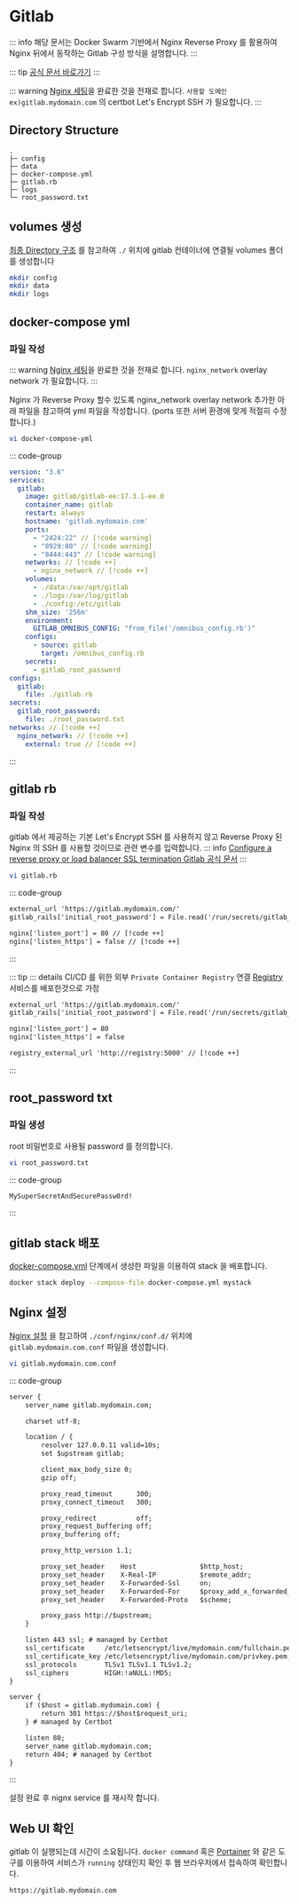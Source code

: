 # Gitlab 

::: info
해당 문서는 Docker Swarm 기반에서 Nginx Reverse Proxy 를 활용하여 Nginx 뒤에서 동작하는 Gitlab 구성 방식을 설명합니다.
:::

::: tip
[공식 문서 바로가기](https://docs.gitlab.com/ee/install/docker/installation.html#install-gitlab-using-docker-swarm-mode)
:::

::: warning
[Nginx 세팅](./nginx.md)을 완료한 것을 전재로 합니다. `사용할 도메인 ex)gitlab.mydomain.com` 의 certbot Let's Encrypt SSH 가 필요합니다.
:::

## Directory Structure

```
.
├─ config
├─ data
├─ docker-compose.yml
├─ gitlab.rb
├─ logs
└─ root_password.txt
```

## volumes 생성
[최종 Directory 구조](#directory-structure) 를 참고하여 `./` 위치에 gitlab 컨테이너에 연결될 volumes 폴더를 생성합니다
``` bash
mkdir config
mkdir data
mkdir logs
```

## docker-compose yml
### 파일 작성
::: warning
[Nginx 세팅](./nginx.md)을 완료한 것을 전재로 합니다. `nginx_network` overlay network 가 필요합니다.
:::

Nginx 가 Reverse Proxy 할수 있도록 nginx_network overlay network 추가한 아래 파일을 참고하여 yml 파일을 작성합니다. (ports 또한 서버 환경에 맞게 적절히 수정합니다.)

``` bash
vi docker-compose-yml
```

::: code-group
``` yml [docker-compose.yml]
version: "3.6"
services:
  gitlab:
    image: gitlab/gitlab-ee:17.3.1-ee.0
    container_name: gitlab
    restart: always
    hostname: 'gitlab.mydomain.com'
    ports:
      - "2424:22" // [!code warning]
      - "8929:80" // [!code warning]
      - "8444:443" // [!code warning]
    networks: // [!code ++]
      - nginx_network // [!code ++]
    volumes:
      - ./data:/var/opt/gitlab
      - ./logs:/var/log/gitlab
      - ./config:/etc/gitlab
    shm_size: '256m'
    environment:
      GITLAB_OMNIBUS_CONFIG: "from_file('/omnibus_config.rb')"
    configs:
      - source: gitlab
        target: /omnibus_config.rb
    secrets:
      - gitlab_root_password
configs:
  gitlab:
    file: ./gitlab.rb
secrets:
  gitlab_root_password:
    file: ./root_password.txt
networks: // [!code ++]
  nginx_network: // [!code ++]
    external: true // [!code ++]
```
:::

## gitlab rb
### 파일 작성
gitlab 에서 제공하는 기본 Let's Encrypt SSH 를 사용하지 않고 Reverse Proxy 된 Nginx 의 SSH 를 사용할 것이므로 관련 변수를 입력합니다.
::: info
[Configure a reverse proxy or load balancer SSL termination Gitlab 공식 문서](https://docs.gitlab.com/omnibus/settings/ssl/index.html#configure-a-reverse-proxy-or-load-balancer-ssl-termination)
:::

``` bash
vi gitlab.rb
```

::: code-group
``` txt [gitlab.rb]
external_url 'https://gitlab.mydomain.com/'
gitlab_rails['initial_root_password'] = File.read('/run/secrets/gitlab_root_password').gsub("\n", "")

nginx['listen_port'] = 80 // [!code ++]
nginx['listen_https'] = false // [!code ++]
```
:::

::: tip
::: details CI/CD 를 위한 외부 `Private Container Registry` 연결
[Registry](registry.md) 서비스를 배포한것으로 가정

``` txt [gitlab.rb]
external_url 'https://gitlab.mydomain.com/'
gitlab_rails['initial_root_password'] = File.read('/run/secrets/gitlab_root_password').gsub("\n", "")

nginx['listen_port'] = 80
nginx['listen_https'] = false

registry_external_url 'http://registry:5000' // [!code ++]
```
:::

## root_password txt
### 파일 생성
root 비밀번호로 사용될 password 를 정의합니다.

``` bash
vi root_password.txt
```

::: code-group
``` txt [root_password.txt]
MySuperSecretAndSecurePassw0rd!
```
:::

## gitlab stack 배포
[docker-compose.yml](#docker-compose-yml) 단계에서 생성한 파일을 이용하여 stack 을 배포합니다.
``` bash
docker stack deploy --compose-file docker-compose.yml mystack
```

## Nginx 설정

[Nginx 설정](./nginx.md#directory-structure) 을 참고하여 `./conf/nginx/conf.d/` 위치에 `gitlab.mydomain.com.conf` 파일을 생성합니다.

``` bash
vi gitlab.mydomain.com.conf
```

::: code-group
``` txt [gitlab.mydomain.com.conf]
server {
    server_name gitlab.mydomain.com;

    charset utf-8;

    location / {
        resolver 127.0.0.11 valid=10s;
    	set $upstream gitlab;

        client_max_body_size 0;
        gzip off;

        proxy_read_timeout      300;
        proxy_connect_timeout   300;

        proxy_redirect          off;
        proxy_request_buffering off;
        proxy_buffering off;

        proxy_http_version 1.1;

        proxy_set_header    Host                $http_host;
        proxy_set_header    X-Real-IP           $remote_addr;
        proxy_set_header    X-Forwarded-Ssl     on;
        proxy_set_header    X-Forwarded-For     $proxy_add_x_forwarded_for;
        proxy_set_header    X-Forwarded-Proto   $scheme;

    	proxy_pass http://$upstream;
    }

    listen 443 ssl; # managed by Certbot
    ssl_certificate     /etc/letsencrypt/live/mydomain.com/fullchain.pem; # managed by Certbot
    ssl_certificate_key /etc/letsencrypt/live/mydomain.com/privkey.pem; # managed by Certbot
    ssl_protocols       TLSv1 TLSv1.1 TLSv1.2;
    ssl_ciphers         HIGH:!aNULL:!MD5;
}

server {
    if ($host = gitlab.mydomain.com) {
        return 301 https://$host$request_uri;
    } # managed by Certbot

    listen 80;
    server_name gitlab.mydomain.com;
    return 404; # managed by Certbot
}
```
:::

설정 완료 후 nignx service 를 재시작 합니다.

## Web UI 확인
gitlab 이 실행되는데 시간이 소요됩니다. `docker command` 혹은 [Portainer](./portainer.md) 와 같은 도구를 이용하여 서비스가 `running` 상태인지 확인 후 웹 브라우저에서 접속하여 확인합니다.

``` txt
https://gitlab.mydomain.com
```